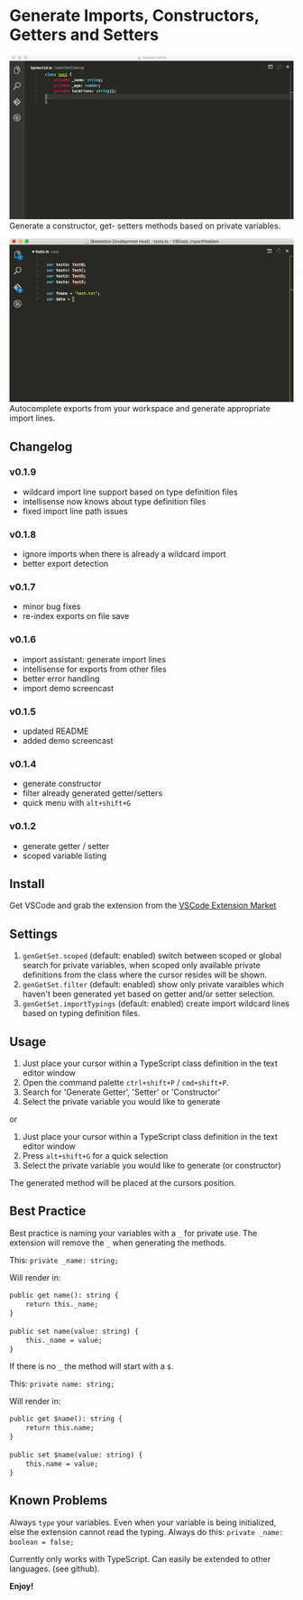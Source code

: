 # Generate Imports, Constructors, Getters and Setters

![Demo](demo1.gif)
Generate a constructor, get- setters methods based on private variables.

![Demo](demo2.gif)
Autocomplete exports from your workspace and generate appropriate import lines.

## Changelog

### v0.1.9
+ wildcard import line support based on type definition files
+ intellisense now knows about type definition files
+ fixed import line path issues

### v0.1.8
+ ignore imports when there is already a wildcard import
+ better export detection

### v0.1.7
+ minor bug fixes
+ re-index exports on file save

### v0.1.6
+ import assistant: generate import lines
+ intellisense for exports from other files
+ better error handling
+ import demo screencast 

### v0.1.5
+ updated README
+ added demo screencast

### v0.1.4
+ generate constructor
+ filter already generated getter/setters
+ quick menu with `alt+shift+G`

### v0.1.2
+ generate getter / setter
+ scoped variable listing

## Install
Get VSCode and grab the extension from the [VSCode Extension Market](https://marketplace.visualstudio.com/items?itemName=DSKWRK.vscode-generate-getter-setter)

## Settings

1. `genGetSet.scoped` (default: enabled) switch between scoped or global search for private variables, when scoped only available private definitions from the class where the cursor resides will be shown.
2. `genGetSet.filter` (default: enabled) show only private varaibles which haven't been generated yet based on getter and/or setter selection.
3. `genGetSet.importTypings` (default: enabled) create import wildcard lines based on typing definition files.

## Usage

1. Just place your cursor within a TypeScript class definition in the text editor window
2. Open the command palette `ctrl+shift+P` / `cmd+shift+P`.
3. Search for 'Generate Getter', 'Setter' or 'Constructor'
4. Select the private variable you would like to generate

or

1. Just place your cursor within a TypeScript class definition in the text editor window
2. Press `alt+shift+G` for a quick selection
3. Select the private variable you would like to generate (or constructor)

The generated method will be placed at the cursors position.

## Best Practice

Best practice is naming your variables with a `_` for private use.
The extension will remove the `_` when generating the methods.

This: `private _name: string;`

Will render in:
```
public get name(): string {
    return this._name;
}

public set name(value: string) {
    this._name = value;
}
```

If there is no `_` the method will start with a `$`.

This: `private name: string;`

Will render in:
```
public get $name(): string {
    return this.name;
}

public set $name(value: string) {
    this.name = value;
}
```

## Known Problems

Always `type` your variables. Even when your variable is being initialized, else the extension cannot read the typing.
Always do this: `private _name: boolean = false;`

Currently only works with TypeScript.
Can easily be extended to other languages. (see github).

**Enjoy!**
